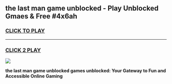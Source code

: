 
## the last man game unblocked - Play Unblocked Gmaes & Free #4x6ah
<h3>
<a href="https://news.freeplayer.one?title=the_last_man_game_unblocked&ref=26F">CLICK TO PLAY</a></h3>
<hr>

<h3>
<a href="https://news.freeplayer.one?title=the_last_man_game_unblocked&ref=26F">CLICK 2 PLAY</a>
  
</h3>

<a href="https://news.freeplayer.one?title=the_last_man_game_unblocked&ref=26F/"><img src="https://clearcache.store/games.png"></a>


**the last man game unblocked games unblocked: Your Gateway to Fun and Accessible Online Gaming**
